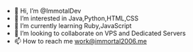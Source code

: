 - 👋 Hi, I’m @ImmotalDev
- 👀 I’m interested in Java,Python,HTML,CSS
- 🌱 I’m currently learning Ruby,JavaScript
- 💞️ I’m looking to collaborate on VPS and Dedicated Servers
- 📫 How to reach me work@immortal2006.me

<!---
ImmotalDev/ImmotalDev is a ✨ special ✨ repository because its `README.md` (this file) appears on your GitHub profile.
You can click the Preview link to take a look at your changes.
--->
